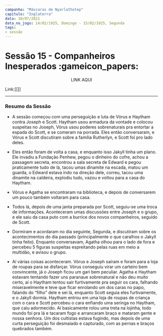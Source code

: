 ```yaml
---
campanha: "Máscaras de Nyarlathotep"
capítulo: "Inglaterra"
data: 10/07/2021
data_no_jogo: 14/02/1925, Domingo - 15/02/1925, Segunda
tags: 
- sessão
---
```

# Sessão 15 - Companheiros Inesperados :gameicon_papers:

<div align="center">LINK AQUI</div>

Link:[[]]

---

### Resumo da Sessão
- A sessão começou com uma perseguição e luta de Vórus e Haytham contra Joseph e Scott. Haytham usou armadura da vontade e colocou suspeitas no Joseph, Vórus usou poderes sobrenaturais pra entortar a espada do Scott, e se comeram na porrada. Eles então conversaram, e Vórus e Scott discutiram sobre a família Rutherlyn, e Scott foi pro lado deles.

- Eles então foram de volta a casa, e enquanto isso Jakyll tinha um plano. Ele invadiu a Fundação Penhew, pegou o dinheiro do cofre, achou a passagem secreta, encontrou a sala secreta de Edward e pegou praticamente tudo de lá, tacou umas dinamite na escada, matou um guarda, o Edward estava indo na direção dele, correu, tacou uma dinamite na caldeira, explodiu tudo, vazou e voltou para a casa do Haytham.

- Vórus e Agatha se encontraram na biblioteca, e depois de conversarem um pouco também voltaram para casa.

- Todos lá, depois de uma janta preparada por Scott, seguiu-se uma troca de informações. Aconteceram umas discussões entre Joseph e o grupo, e ele saiu da casa puto com a burrice dos novos companheiros, seguido de Scott.

- Dormiram e acordaram no dia seguinte, Segunda, e discutiram sobre os acontecimentos do dia passado (principalmente o que caralhos o Jakyll tinha feito). Enquanto conversavam, Agatha olhou para o lado de fora e percebeu 5 figuras suspeitas espreitando pelas ruas em meio a multidão, e avisou o grupo.

- Aí várias coisas aconteceram. Vórus e Joseph saíram e foram para a loja de roupas para se disfarçar. Vórus conseguiu virar um carteiro bem convincente, já o Joseph ficou um gari bem peculiar. Agatha e Haytham estavam tentando fazer uns paranaue sobrenatural e não deu muito certo, aí o Haytham tentou sair furtivamente pra seguir os cara, falhando miseravelmente e teve que ficar enrolando um dos caras no papo, falando do “filho” dele e sei lá, enquanto Scott seguia eles furtivamente, e o Jakyll dormia. Haytham entrou em uma loja de roupas de criança com o cara e Scott percebeu o cara enfiando uma seringa no Haytham, que caiu adormecido. Ai basicamente rolou uma treta na lojinha, todo mundo foi pra lá e tacaram fogo e arrancaram braço e mataram gente e nossa senhora. Um dos cultistas estava fugindo, mas depois de uma curta perseguição foi desmaiado e capturado, com as pernas e braços quebrados também.

